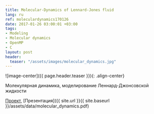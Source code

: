 ```yaml
---
title: Molecular-Dynamics of Lennard-Jones fluid
lang: ru
ref: moleculardynamics170126
date: 2017-01-26 03:00:01 +03:00
tags:
- Modeling
- Molecular dynamics
- OpenMP
- C
layout: post
header:
  teaser: "/assets/images/molecular_dynamics.jpg"
---
```


![image-center]({{ page.header.teaser }}){: .align-center}

Молекулярная динамика, моделирование Леннард-Джонсовской жидкости

[Проект](https://github.com/akarazeev/MolecularDynamics-3sem-MIPT-2015), [Презентация]({{ site.url }}{{ site.baseurl }}/assets/data/molecular_dynamics.pdf)